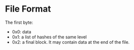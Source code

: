 # File Format

The first byte:

- 0x0: data
- 0x1: a list of hashes of the same level
- 0x2: a final block. It may contain data at the end of the file.